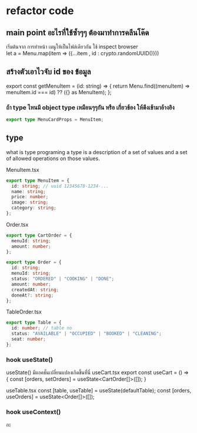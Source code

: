 # refactor code

## main point อะไรที่ใช้ซ้ำๆๆ ต้องมาทำการคลีนโค๊ด

เริ่มต้นจาก การทำหน้า เมนูให้เป็นไฟล์เดียวกัน ใช้ inspect browser  
let a = Menu.map(item => ({...item , id : crypto.randomUUID()}))

## สร้างตัวเอาไวจับ id ของ ข้อมูล

export const getMenuItem = (id: string) => {
return Menu.find((menuItem) => menuItem.id === id) ?? ({} as MenuItem);
};

### ถ้า type ไหนมี object type เหมือนๆๆกัน หรือ เกี่ยวข้อง ให้ดึงเข้ามาอ้างอิง

```ts
export type MenuCardProps = MenuItem;
```

## type

what is type programing
a type is a description of a set of values and a set of allowed operations on those values.

MenuItem.tsx

```ts
export type MenuItem = {
  id: string; // uuid 12345678-1234-...
  name: string;
  price: number;
  image: string;
  category: string;
};
```

Order.tsx

```ts
export type CartOrder = {
  menuId: string;
  amount: number;
};

export type Order = {
  id: string;
  menuId: string;
  status: "ORDERED" | "COOKING" | "DONE";
  amount: number;
  createdAt: string;
  doneAt?: string;
};
```

TableOrder.tsx

```ts
export type Table = {
  id: number; // table no
  status: "AVAILABLE" | "OCCUPIED" | "BOOKED" | "CLEANING";
  seat: number;
};
```

### hook useState()

useState() มีแอคชั่นเปลี่ยนแปลงเกิดขึ้นที่นี่
useCart.tsx
export const useCart = () => {
const [orders, setOrders] = useState<CartOrder[]>([]);
}

useTable.tsx
const [table, useTable] = useState<Table>(defaultTable);
const [orders, useOrders] = useState<Order[]>([]);

### hook useContext()
ถะ